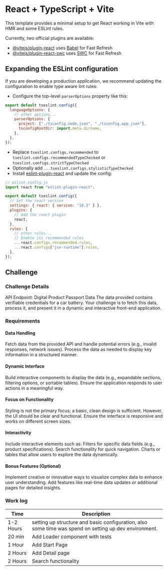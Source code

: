 # React + TypeScript + Vite

This template provides a minimal setup to get React working in Vite with HMR and some ESLint rules.

Currently, two official plugins are available:

- [@vitejs/plugin-react](https://github.com/vitejs/vite-plugin-react/blob/main/packages/plugin-react/README.md) uses [Babel](https://babeljs.io/) for Fast Refresh
- [@vitejs/plugin-react-swc](https://github.com/vitejs/vite-plugin-react-swc) uses [SWC](https://swc.rs/) for Fast Refresh

## Expanding the ESLint configuration

If you are developing a production application, we recommend updating the configuration to enable type aware lint rules:

- Configure the top-level `parserOptions` property like this:

```js
export default tseslint.config({
  languageOptions: {
    // other options...
    parserOptions: {
      project: ["./tsconfig.node.json", "./tsconfig.app.json"],
      tsconfigRootDir: import.meta.dirname,
    },
  },
});
```

- Replace `tseslint.configs.recommended` to `tseslint.configs.recommendedTypeChecked` or `tseslint.configs.strictTypeChecked`
- Optionally add `...tseslint.configs.stylisticTypeChecked`
- Install [eslint-plugin-react](https://github.com/jsx-eslint/eslint-plugin-react) and update the config:

```js
// eslint.config.js
import react from "eslint-plugin-react";

export default tseslint.config({
  // Set the react version
  settings: { react: { version: "18.3" } },
  plugins: {
    // Add the react plugin
    react,
  },
  rules: {
    // other rules...
    // Enable its recommended rules
    ...react.configs.recommended.rules,
    ...react.configs["jsx-runtime"].rules,
  },
});
```

## Challenge

### Challenge Details

API Endpoint: Digital Product Passport Data
The data provided contains verifiable credentials for a car battery. Your challenge is to fetch this data, process it, and present it in a dynamic and interactive front-end application.

### Requirements

#### Data Handling

Fetch data from the provided API and handle potential errors (e.g., invalid responses, network issues).
Process the data as needed to display key information in a structured manner.

#### Dynamic Interface

Build interactive components to display the data (e.g., expandable sections, filtering options, or sortable tables).
Ensure the application responds to user actions in a meaningful way.

#### Focus on Functionality

Styling is not the primary focus; a basic, clean design is sufficient. However, the UI should be clear and functional.
Ensure the interface is responsive and works on different screen sizes.

#### Interactivity

Include interactive elements such as:
Filters for specific data fields (e.g., product specifications).
Search functionality for quick navigation.
Charts or tables that allow users to explore the data dynamically.

#### Bonus Features (Optional)

Implement creative or innovative ways to visualize complex data to enhance user understanding.
Add features like real-time data updates or additional pages for detailed insights.

### Work log

| Time      | Description                                                                                           |
| --------- | ----------------------------------------------------------------------------------------------------- |
| 1-2 Hours | setting up structure and basic configuration, also some time was spend on setting up dev environment. |
| 20 min    | Add Loader component with tests                                                                       |
| 1 Hour    | Add Start Page                                                                                        |
| 2 Hours   | Add Detail page                                                                                       |
| 2 Hours   | Search functionality                                                                                  |
